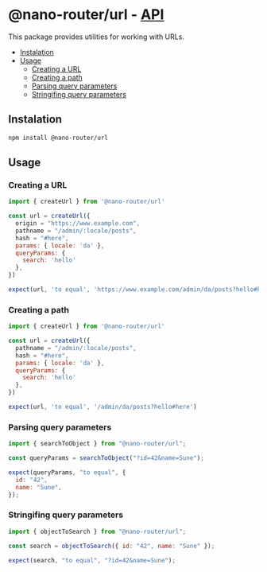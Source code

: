# @nano-router/url - [API](./API.md)

This package provides utilities for working with URLs.

<!-- toc -->

- [Instalation](#instalation)
- [Usage](#usage)
  - [Creating a URL](#creating-a-url)
  - [Creating a path](#creating-a-path)
  - [Parsing query parameters](#parsing-query-parameters)
  - [Stringifing query parameters](#stringifing-query-parameters)

<!-- tocstop -->

## Instalation

```sh
npm install @nano-router/url
```

## Usage

### Creating a URL

```js
import { createUrl } from '@nano-router/url'

const url = createUrl({
  origin = "https://www.example.com",
  pathname = "/admin/:locale/posts",
  hash = "#here",
  params: { locale: 'da' },
  queryParams: {
    search: 'hello'
  },
})

expect(url, 'to equal', 'https://www.example.com/admin/da/posts?hello#here')
```

### Creating a path

```js
import { createUrl } from '@nano-router/url'

const url = createUrl({
  pathname = "/admin/:locale/posts",
  hash = "#here",
  params: { locale: 'da' },
  queryParams: {
    search: 'hello'
  },
})

expect(url, 'to equal', '/admin/da/posts?hello#here')
```

### Parsing query parameters

```js
import { searchToObject } from "@nano-router/url";

const queryParams = searchToObject("?id=42&name=Sune");

expect(queryParams, "to equal", {
  id: "42",
  name: "Sune",
});
```

### Stringifing query parameters

```js
import { objectToSearch } from "@nano-router/url";

const search = objectToSearch({ id: "42", name: "Sune" });

expect(search, "to equal", "?id=42&name=Sune");
```
